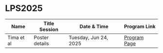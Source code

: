 # LPS2025
| Name       | Title Session | Date & Time                    | Program Link                              |
|------------|----------------|-------------------------------|--------------------------------------------|
| Tima et al | Poster details | Tuesday, Jun 24, 2025         | [Program Page](https://...link…)           |
